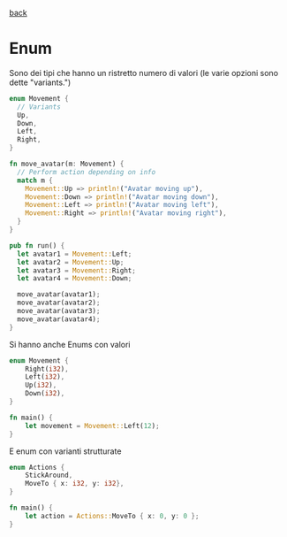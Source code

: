 [back](../README.md)

# Enum
Sono dei tipi che hanno un ristretto numero di valori (le varie opzioni sono dette "variants.")

```rust
enum Movement {
  // Variants
  Up,
  Down,
  Left,
  Right,
}

fn move_avatar(m: Movement) {
  // Perform action depending on info
  match m {
    Movement::Up => println!("Avatar moving up"),
    Movement::Down => println!("Avatar moving down"),
    Movement::Left => println!("Avatar moving left"),
    Movement::Right => println!("Avatar moving right"),
  }
}

pub fn run() {
  let avatar1 = Movement::Left;
  let avatar2 = Movement::Up;
  let avatar3 = Movement::Right;
  let avatar4 = Movement::Down;

  move_avatar(avatar1);
  move_avatar(avatar2);
  move_avatar(avatar3);
  move_avatar(avatar4);
}
```

Si hanno anche Enums con valori
```rust
enum Movement {
    Right(i32),
    Left(i32),
    Up(i32),
    Down(i32),
}

fn main() {
    let movement = Movement::Left(12);
}
```

E enum con varianti strutturate
```rust
enum Actions {
    StickAround,
    MoveTo { x: i32, y: i32},
}

fn main() {
    let action = Actions::MoveTo { x: 0, y: 0 };
}
```


